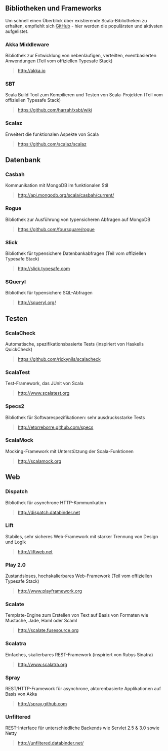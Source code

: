 ## Bibliotheken und Frameworks

Um schnell einen Überblick über existierende Scala-Bibliotheken zu erhalten,
empfiehlt sich [GitHub](https://github.com/languages/scala) - hier werden
die populärsten und aktivsten aufgelistet.

### Akka Middleware
Bibliothek zur Entwicklung von nebenläufigen, verteilten, eventbasierten Anwendungen (Teil vom offiziellen Typesafe Stack)

> <http://akka.io>

### SBT
Scala Build Tool zum Kompilieren und Testen von Scala-Projekten (Teil vom offiziellen Typesafe Stack)

> <https://github.com/harrah/xsbt/wiki>

### Scalaz
Erweitert die funktionalen Aspekte von Scala

> <https://github.com/scalaz/scalaz>


## Datenbank

### Casbah
Kommunikation mit MongoDB im funktionalen Stil

> <http://api.mongodb.org/scala/casbah/current/>

### Rogue
Bibliothek zur Ausführung von typensicheren Abfragen auf MongoDB

> <https://github.com/foursquare/rogue>

### Slick
Bibliothek für typensichere Datenbankabfragen (Teil vom offiziellen Typesafe Stack)

> <http://slick.typesafe.com>

### SQueryl
Bibliothek für typensichere SQL-Abfragen

> <http://squeryl.org/>


## Testen

### ScalaCheck
Automatische, spezifikationsbasierte Tests (inspiriert von Haskells QuickCheck)

> <https://github.com/rickynils/scalacheck>

### ScalaTest
Test-Framework, das JUnit von Scala

> <http://www.scalatest.org>

### Specs2
Bibliothek für Softwarespezifikationen: sehr ausdrucksstarke Tests

> <http://etorreborre.github.com/specs>

### ScalaMock
Mocking-Framework mit Unterstützung der Scala-Funktionen

> <http://scalamock.org>


## Web

### Dispatch
Bibliothek für asynchrone HTTP-Kommunikation

> <http://dispatch.databinder.net>

### Lift
Stabiles, sehr sicheres Web-Framework mit starker Trennung von Design und Logik

> <http://liftweb.net>

### Play 2.0
Zustandsloses, hochskalierbares Web-Framework (Teil vom offiziellen Typesafe Stack)

> <http://www.playframework.org>

### Scalate
Template-Engine zum Erstellen von Text auf Basis von Formaten wie Mustache, Jade, Haml oder Scaml

> <http://scalate.fusesource.org>

### Scalatra
Einfaches, skalierbares REST-Framework (inspiriert von Rubys Sinatra)

> <http://www.scalatra.org>

### Spray
REST/HTTP-Framework für asynchrone, aktorenbasierte Applikationen auf Basis von Akka

> <http://spray.github.com>

### Unfiltered
REST-Interface für unterschiedliche Backends wie Servlet 2.5 & 3.0 sowie Netty

> <http://unfiltered.databinder.net/>